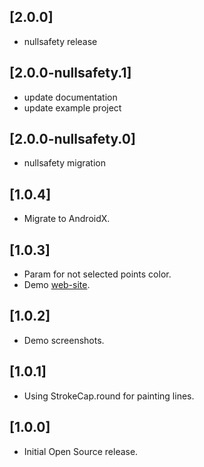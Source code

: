 ## [2.0.0]

* nullsafety release

## [2.0.0-nullsafety.1]

* update documentation
* update example project

## [2.0.0-nullsafety.0]

* nullsafety migration

## [1.0.4]

* Migrate to AndroidX.

## [1.0.3]

* Param for not selected points color.
* Demo [web-site](https://qwert2603.github.io/pattern_lock).

## [1.0.2]

* Demo screenshots.

## [1.0.1]

* Using StrokeCap.round for painting lines.

## [1.0.0]

* Initial Open Source release.
